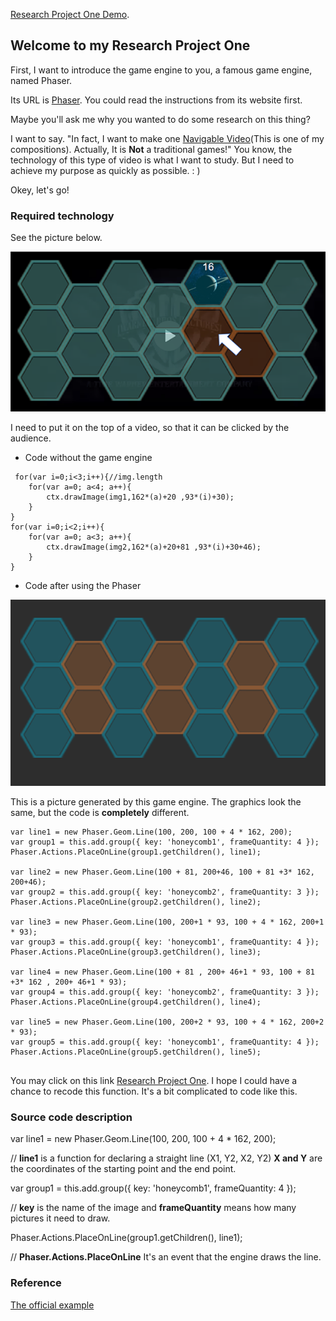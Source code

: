 [Research Project One Demo](http://www.06-90.com/projects/p1/index.html). 



## Welcome to my Research Project One

First, I want to introduce the game engine to you, a famous game engine, named Phaser.

Its URL is [Phaser](http://phaser.io/). You could read the instructions from its website first.

Maybe you'll ask me why you wanted to do some research on this thing?

I want to say. "In fact, I want to make one [Navigable Video](http://www.06-90.com/final/finalprojectChenLyu.html)(This is one of my compositions). Actually, It is **Not** a traditional games!" You know, the technology of this type of video is what I want to study. But I need to achieve my purpose as quickly as possible.    : )

Okey, let's go!

### Required technology

See the picture below.

![Image text](https://github.com/ChenLyu01/Research-Project-1/blob/master/image/image1.png) 

I need to put it on the top of a video, so that it can be clicked by the audience.



- Code without the game engine

```
 for(var i=0;i<3;i++){//img.length
	for(var a=0; a<4; a++){
		ctx.drawImage(img1,162*(a)+20 ,93*(i)+30);
	}
}
for(var i=0;i<2;i++){    
	for(var a=0; a<3; a++){
		ctx.drawImage(img2,162*(a)+20+81 ,93*(i)+30+46);
	}   
}
```




- Code after using the Phaser

![Image text](https://github.com/ChenLyu01/Research-Project-1/blob/master/image/image2.png)

This is a picture generated by this game engine. The graphics look the same, but the code is **completely** different.

```
var line1 = new Phaser.Geom.Line(100, 200, 100 + 4 * 162, 200);
var group1 = this.add.group({ key: 'honeycomb1', frameQuantity: 4 });
Phaser.Actions.PlaceOnLine(group1.getChildren(), line1);
	
var line2 = new Phaser.Geom.Line(100 + 81, 200+46, 100 + 81 +3* 162, 200+46);
var group2 = this.add.group({ key: 'honeycomb2', frameQuantity: 3 });
Phaser.Actions.PlaceOnLine(group2.getChildren(), line2);			

var line3 = new Phaser.Geom.Line(100, 200+1 * 93, 100 + 4 * 162, 200+1 * 93);
var group3 = this.add.group({ key: 'honeycomb1', frameQuantity: 4 });
Phaser.Actions.PlaceOnLine(group3.getChildren(), line3);
	
var line4 = new Phaser.Geom.Line(100 + 81 , 200+ 46+1 * 93, 100 + 81 +3* 162 , 200+ 46+1 * 93);
var group4 = this.add.group({ key: 'honeycomb2', frameQuantity: 3 });
Phaser.Actions.PlaceOnLine(group4.getChildren(), line4);	
	
var line5 = new Phaser.Geom.Line(100, 200+2 * 93, 100 + 4 * 162, 200+2 * 93);
var group5 = this.add.group({ key: 'honeycomb1', frameQuantity: 4 });
Phaser.Actions.PlaceOnLine(group5.getChildren(), line5);			
	
```

You may click on this link [Research Project One](http://www.06-90.com/projects/p1/index.html). 
I hope I could have a chance to recode this function. It's a bit complicated to code like this.



### Source code description

var line1 = new Phaser.Geom.Line(100, 200, 100 + 4 * 162, 200);

// **line1** is a function for declaring a straight line (X1, Y2, X2, Y2) **X and Y** are the coordinates of the starting point and the end point.

var group1 = this.add.group({ key: 'honeycomb1', frameQuantity: 4 });

// **key** is the name of the image and **frameQuantity** means how many pictures it need to draw.

Phaser.Actions.PlaceOnLine(group1.getChildren(), line1);

// **Phaser.Actions.PlaceOnLine** It's an event that the engine draws the line.




### Reference
[The official example](https://labs.phaser.io/edit.html?src=src\actions\place%20on%20line.js) 

